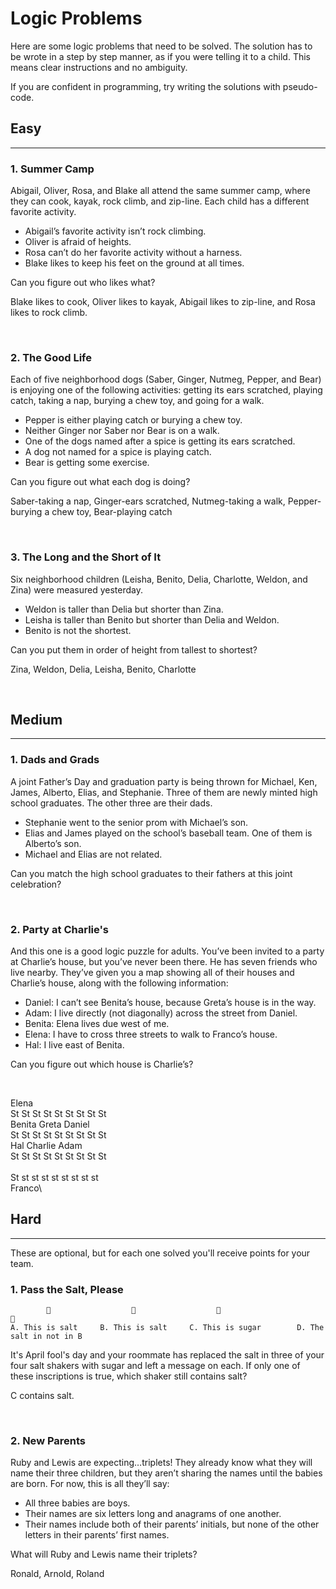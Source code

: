 # Logic Problems

Here are some logic problems that need to be solved. The solution has to be wrote in a step by step manner, as if you were telling it to a child. This means clear instructions and no ambiguity.

If you are confident in programming, try writing the solutions with pseudo-code.

## Easy

---

### 1. Summer Camp

Abigail, Oliver, Rosa, and Blake all attend the same summer camp, where they can cook, kayak, rock climb, and zip-line. Each child has a different favorite activity.

- Abigail’s favorite activity isn’t rock climbing.
- Oliver is afraid of heights.
- Rosa can’t do her favorite activity without a harness.
- Blake likes to keep his feet on the ground at all times.

Can you figure out who likes what?

Blake likes to cook, Oliver likes to kayak, Abigail likes to zip-line, and Rosa likes to rock climb.

<br>

### 2. The Good Life

Each of five neighborhood dogs (Saber, Ginger, Nutmeg, Pepper, and Bear) is enjoying one of the following activities: getting its ears scratched, playing catch, taking a nap, burying a chew toy, and going for a walk.

- Pepper is either playing catch or burying a chew toy.
- Neither Ginger nor Saber nor Bear is on a walk.
- One of the dogs named after a spice is getting its ears scratched.
- A dog not named for a spice is playing catch.
- Bear is getting some exercise.

Can you figure out what each dog is doing?

Saber-taking a nap, Ginger-ears scratched, Nutmeg-taking a walk, Pepper-burying a chew toy, Bear-playing catch

<br>

### 3. The Long and the Short of It

Six neighborhood children (Leisha, Benito, Delia, Charlotte, Weldon, and Zina) were measured yesterday.

- Weldon is taller than Delia but shorter than Zina.
- Leisha is taller than Benito but shorter than Delia and Weldon.
- Benito is not the shortest.

Can you put them in order of height from tallest to shortest?

Zina, Weldon, Delia, Leisha, Benito, Charlotte

<br>

## Medium

---

### 1. Dads and Grads

A joint Father’s Day and graduation party is being thrown for Michael, Ken, James, Alberto, Elias, and Stephanie. Three of them are newly minted high school graduates. The other three are their dads.

- Stephanie went to the senior prom with Michael’s son.
- Elias and James played on the school’s baseball team. One of them is Alberto’s son.
- Michael and Elias are not related.

Can you match the high school graduates to their fathers at this joint celebration?

<br>

### 2. Party at Charlie's

And this one is a good logic puzzle for adults. You’ve been invited to a party at Charlie’s house, but you’ve never been there. He has seven friends who live nearby. They’ve given you a map showing all of their houses and Charlie’s house, along with the following information:

- Daniel: I can’t see Benita’s house, because Greta’s house is in the way.
- Adam: I live directly (not diagonally) across the street from Daniel.
- Benita: Elena lives due west of me.
- Elena: I have to cross three streets to walk to Franco’s house.
- Hal: I live east of Benita.

Can you figure out which house is Charlie’s?

<br>

Elena\
St St St St St St St St St\
Benita  Greta  Daniel\
St St St St St St St St St\
Hal     Charlie Adam\
St St St St St St St St St\
\
St st st st st st st st st\
Franco\


## Hard

---

These are optional, but for each one solved you'll receive points for your team.

### 1. Pass the Salt, Please

```
        🧂                  🧂                  🧂                          🧂
A. This is salt     B. This is salt     C. This is sugar        D. The salt in not in B
```

It's April fool's day and your roommate has replaced the salt in three of your four salt shakers with sugar and left a message on each.
If only one of these inscriptions is true, which shaker still contains salt?

C contains salt.

<br>

### 2. New Parents

Ruby and Lewis are expecting…triplets! They already know what they will name their three children, but they aren’t sharing the names until the babies are born. For now, this is all they’ll say:

- All three babies are boys.
- Their names are six letters long and anagrams of one another.
- Their names include both of their parents’ initials, but none of the other letters in their parents’ first names.

What will Ruby and Lewis name their triplets?

Ronald, Arnold, Roland
